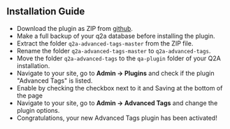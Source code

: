 ## Installation Guide

- Download the plugin as ZIP from [github](https://github.com/JacksiroKe/q2a-advanced-tags).
- Make a full backup of your q2a database before installing the plugin.
- Extract the folder ``q2a-advanced-tags-master`` from the ZIP file.
- Rename the folder ``q2a-advanced-tags-master`` to ``q2a-advanced-tags``.
- Move the folder ``q2a-advanced-tags`` to the ``qa-plugin`` folder of your Q2A installation.
- Navigate to your site, go to **Admin -> Plugins** and check if the plugin "Advanced Tags" is listed.
- Enable by checking the checkbox next to it and Saving at the bottom of the page
- Navigate to your site, go to **Admin -> Advanced Tags** and change the plugin options.
- Congratulations, your new Advanced Tags plugin has been activated!
